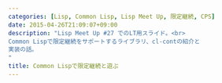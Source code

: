 ```yaml
---
categories: [Lisp, Common Lisp, Lisp Meet Up, 限定継続, CPS]
date: 2015-04-26T21:09:07+09:00
description: "Lisp Meet Up #27 でのLT用スライド。<br>
Common Lispで限定継続をサポートするライブラリ、cl-contの紹介と
実装の話。
"
title: Common Lispで限定継続と遊ぶ
---
```


<section data-markdown
    data-separator="\n\n"
    data-vertical="\n\n"
    data-notes="^Note:">
<script type="text/template">
# Common Lispで限定継続と遊ぶ
----------------------
[Lisp Meet Up #27](https://atnd.org/events/64988)

<!-- .slide: class="center" -->

# About Me
---------
![κeenのアイコン](/images/icon.png) <!-- .element: style="position:absolute;right:0;z-index:-1" -->

 + κeen
 + [@blackenedgold](https://twitter.com/blackenedgold)
 + Github: [KeenS](https://github.com/KeenS)
 + 渋谷のエンジニア
 + Lisp, ML, Shell Scriptあたりを書きます


# Agenda
--------

0. cl-contの紹介
1. 限定継続の話
2. 限定継続の使い方の話
3. 限定継続の実装の話


# CL-CONTの紹介

<!-- .slide: class="center" -->

# CL-CONT
---------

* Common Lispの限定継続ライブラリ
* 結構古くからあるっぽい
* 割と色々なライブラリが使ってる

# CL-CONT
---------

![cl-cont dependers](/images/cl-cont-dependers.png)

# API
-----

* 継続を区切るマクロ
  + `with-call/cc`
  + `defun/cc`
  + `lambda/cc`
* 継続を取得するマクロ
  + `call/cc`
  + `let/cc`

※後で説明するので意味が分からなくても問題ないです。


# 限定継続の話

<!-- .slide: class="center" -->

# 継続とは
---------

* "その後"の計算を表わす概念。
* 値が決定した後トップレベルに戻るまでの計算。
* Schemeが一級市民として扱えることで有名
* 値として取り出した時は0-1引数関数として振る舞う

# 継続とは
----------
`foo`の継続は、`foo`を虫食いにしたものと思えば良い。

```lisp
(mapc #'writ-line
      (loop :for x :in list
         :collect (if (evenp x)
                      (foo x))))
```

# 継続とは
----------
`foo`の継続は、`foo`を虫食いにしたものと思えば良い。

```lisp
(mapc #'writ-line
      (loop :for x :in list
         :collect (if (evenp x)
                      □)))
```

# 継続とは
----------
あとはそれを関数にするだけ

```lisp
(lambda (k)
  (mapc #'writ-line
        (loop :for x :in list
           :collect (if (evenp x)
                        k))))
```


# 限定継続とは
---------

* "その後"の計算を表わす概念。
* 値が決定した後 *指定した位置* に戻るまでの計算。
* 継続がトップレベルまで戻るのに対して限定継続途中で止まる。それだけ。
* 部分継続などの言い方もある
  + 英語もpart contとdelimited contで分かれる


# 限定継続とは
-------------
先の例を`loop`までの限定継続にすると

```lisp
(mapc #'writ-line
      (loop :for x :in list
         :collect (if (evenp x)
                      (foo x))))
```


# 限定継続とは
-------------
先の例を`loop`までの限定継続にすると

```lisp
(loop :for x :in list
           :collect (if (evenp x)
                        □))
```


# 限定継続とは
-------------

```lisp
(lambda (k)
  (loop :for x :in list
     :collect (if (evenp x)
                  k)))
```

# 限定継続の挙動
---------------
普通のやつ

```lisp
(with-call/cc
  (+ 1 (call/cc
        (lambda (k)
          (funcall k 2)))))
```

これは

```lisp
(+ 1 2)
```

と等価

# 限定継続の挙動
---------------
今度は継続を呼ばないでみる

```lisp
(with-call/cc
  (+ 1 (call/cc (lambda (k) 2))))
```

これは

```lisp
2
```

と等価

# 限定継続の挙動
---------------
もうちょっと呼ばない例  
(`(let/cc k ...)` = `(call/cc (lambda (k) ...))`)

```lisp
(with-call/cc
  (write-line "hello")
  (let/cc k 1)
  (write-line "world"))
```

は

```lisp
(progn
  (write-line "hello")
  1)
```

と等価


# 限定継続の使い方の話

<!-- .slide: class="center" -->

# 限定継続の使い方の話
---------------------

* グリーンスレッド
* コールバックを綺麗に書き換える
* 非決定性計算
* etc...


## グリーンスレッド

<!-- .slide: class="center" -->


## グリーンスレッド
-----------------

* またの名をコルーチン
* またの名を強調スレッド



## グリーンスレッド
-----------------
```lisp
(let (c)
  (setf c (with-call/cc
            (write-line "in thread A 1")
            (let/cc k k)
            (write-line "in thread A 2")
            (let/cc k k)
            (write-line "in thread A 3")))
  (write-line "in main thread 1")
  (setq c (funcall c))
  (write-line "in main thread 2")
  (setq c (funcall c))
  (write-line "in main thread 3"))
```

## グリーンスレッド
-----------------
実行結果

```
in thread A 1
in main thread 1
in thread A 2
in main thread 2
in thread A 2
in main thread 3

```


## コールバックの書き換え

<!-- .slide: class="center" -->

## コールバックの書き換え
----------------------
本当はこう書きたい

```lisp
(with-event-loop
    (format t "Hello, ~a!~%" (async-read stream)))
```

## コールバックの書き換え
----------------------
しかしライブラリがコールバック関数を要求してくる

```lisp
(with-event-loop
    (async-read stream (lambda (line)
                         (format t "Hello, ~a!~%" line))))
```

## コールバックの書き換え
-----------------------
コールバック = 限定継続（後述）なのでこうしてやれば良い。

```lisp
(with-event-loop
    (with-call/cc
      (format t "Hello, ~a!~%"
              (call/cc (lambda (k))
                       (async-read stream k)))))
```

## 非決定性計算

<!-- .slide: class="center" -->

## 非決定性計算
-------------
### ベースアイディア

* 継続を関数として取り出した後同じ処理を何回も実行出来るんじゃね？


## 非決定性計算
-------------
### ベースアイディア
複数回呼び出してみる

```lisp
(let (c)
  (setf c (with-call/cc
            (+ 1 (* 2 (- 3 (let/cc k k))))))
  (list (funcall c 1)
        (funcall c 2)
        (funcall c 3)))
```


## 非決定性計算
-------------
### ベースアイディア
普通の1引数関数として使ってみる

```lisp
(let (c)
  (setf c (with-call/cc
            (+ 1 (* 2 (- 3 (let/cc k k))))))
  (mapcar c (list 1 2 3)))
```

## 非決定性計算
-------------
### ベースアイディア
マクロでラップしてみる

```lisp
(defmacro for (&body expr)
  `(with-call/cc ,@expr))
(defmacro in (m)
  `(let/cc k (apply #'append (mapcar k ,m))))
(defun yield (x) (list x))
(defun unit () nil)
```


## 非決定性計算
-------------
使ってみる

```lisp
(for
  (let ((x (in '(1 2 3)))
        (y (in '(a b c))))
    (yield (cons x y))))
```

```
((1 . A) (1 . B) (1 . C) (2 . A) (2 . B) (2 . C) (3 . A) (3 . B) (3 . C))
```


# 限定継続の実装の話

<!-- .slide: class="center" -->

# 限定継続の実装の話
-------------------

* 継続は0~1引数関数として取り出せるのであった。
  + 実は機械的に取り出せる
* 継続は全ての式に暗黙に存在するのであった
  + 全ての式を継続を明示的に使うようにも出来る


# CPS変換

<!-- .slide: class="center" -->

# CPS変換
---------

* 全ての関数の引数を1つ増やして、そこで継続を受け取る
* 値を返す時は暗黙のreturnを使うのではなく明示的に継続を呼ぶ
* 関数を呼ぶ時は必ず継続を渡す。呼び出し元には返ってこない（自然と末尾再帰になる）


# CPS変換
---------
例えば

```lisp
(with-call/cc
  (foo (call/cc
        (lambda (k)
          (funcall k 2)))))
```

は、取り出された継続が

```lisp
(lambda (k) (foo k))
```

。


# CPS変換
---------
よって

```lisp
((lambda (k) (foo k)) 2)
```

と変換される


# CPS変換
---------
再帰関数だと少し面倒

```lisp
(defun fact (n)
  (if (<= n)
      1
      (* n (fact (- n 1))))))

```

が

```lisp
(defun fact (n c)
  (if (<= n)
      (c 1)
      (fact (- n 1) (lambda (v) (* n v)))))
```

となる


# CPS変換
---------

* CPS変換を行なうことでいつでも継続を値として使える


# 限定継続の実装の話
-------------------

* CPS変換を裏で行なっている
* 自動で出来るのでマクロで変換をしている
  + 組み込み関数は変更出来ないので特別扱い
  + スペシャルフォームも気をつける必要がある
* `lambda`が乱立するのでパフォーマンスは酷い。


# まとめ
-------

* cl-contというライブラリがあって、限定継続が扱える
* 限定継続は処理を中断したり再開したり繰り返したりに使える
* 裏ではえげつないことをやっている
* パフォーマンスが必要なところでは使っちゃダメ


# 参考
------
* [picrin/partcont.scm at master · picrin-scheme/picrin](https://github.com/picrin-scheme/picrin)
* [cl-cont | Quickdocs](http://quickdocs.org/cl-cont/)
* [コルーチンをCommon Lispで簡単に定義 - さくらんぼのlambda日記](http://lambdasakura.hatenablog.com/entry/20111026/1319598590)
* [継続渡しスタイル - Wikipedia](http://ja.wikipedia.org/wiki/%E7%B6%99%E7%B6%9A%E6%B8%A1%E3%81%97%E3%82%B9%E3%82%BF%E3%82%A4%E3%83%AB)
* [M.Hiroi's Home Page / お気楽 Scheme プログラミング入門](http://www.geocities.jp/m_hiroi/func/abcscm20.html)
</script>
</section>
